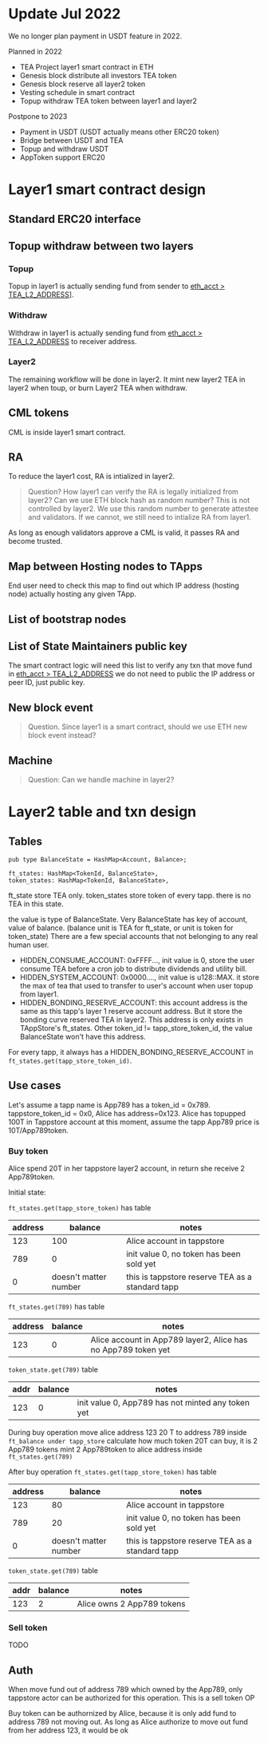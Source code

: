 # Update Jul 2022

We no longer plan payment in USDT feature in 2022.

Planned in 2022

* TEA Project layer1 smart contract in ETH
* Genesis block distribute all investors TEA token
* Genesis block reserve all layer2 token
* Vesting schedule in smart contract
* Topup withdraw TEA token between layer1 and layer2

Postpone to 2023

* Payment in  USDT (USDT actually means other ERC20 token)
* Bridge between USDT and TEA
* Topup and withdraw USDT
* AppToken support ERC20

# Layer1 smart contract design

## Standard ERC20 interface

## Topup withdraw between two layers

### Topup

Topup in layer1 is actually sending fund from sender to [eth_acct > TEA_L2_ADDRESS](eth_acct.md#tea-l2-address)\]. 

### Withdraw

Withdraw in layer1 is actually sending fund from [eth_acct > TEA_L2_ADDRESS](eth_acct.md#tea-l2-address) to receiver address.

### Layer2

The remaining workflow will be done in layer2. It mint new layer2 TEA in layer2 when toup, or burn Layer2 TEA when withdraw.

## CML tokens

CML is inside layer1 smart contract.

## RA

To reduce the layer1 cost, RA is intialized in layer2. 

 > 
 > Question? How layer1 can verify the RA is legally initialized from layer2? Can we use ETH block hash as random number? This is not controlled by layer2. We use this random number to generate attestee and validators.  If we cannot, we still need to intialize RA from layer1.

As long as enough validators approve a CML is valid, it passes RA and become trusted.

## Map between Hosting nodes to TApps

End user need to check this map to find out which IP address (hosting node) actually hosting any given TApp.

## List of bootstrap nodes

## List of State Maintainers public key

The smart contract logic will need this list to verify any txn that move fund in [eth_acct > TEA_L2_ADDRESS](eth_acct.md#tea-l2-address)
we do not need to public the IP address or peer ID, just public key.

## New block event

 > 
 > Question. Since layer1 is a smart contract, should we use ETH new block event instead?

## Machine

 > 
 > Question: Can we handle machine in layer2?

# Layer2 table and txn design

## Tables

````
pub type BalanceState = HashMap<Account, Balance>;

ft_states: HashMap<TokenId, BalanceState>,
token_states: HashMap<TokenId, BalanceState>,
````

ft_state store TEA only. 
token_states store token of every tapp. there is no TEA in this state.

the value is type of BalanceState. Very BalanceState has key of account, value of balance. (balance unit is TEA for ft_state, or unit is token for token_state)
There are a few special accounts that not belonging to any real human user.

* HIDDEN_CONSUME_ACCOUNT: 0xFFFF..., init value is 0, store the user consume TEA before a cron job to distribute dividends and utility bill.
* HIDDEN_SYSTEM_ACCOUNT: 0x0000...., init value is u128::MAX. it store the max of tea that used to transfer to user's account when user topup from layer1.
* HIDDEN_BONDING_RESERVE_ACCOUNT: this account address is the same as this tapp's layer 1 reserve account address. But it store the bonding curve reserved TEA in layer2. This address is only exists in TAppStore's ft_states. Other token_id != tapp_store_token_id, the value BalanceState won't have this address. 

For every tapp, it always has a HIDDEN_BONDING_RESERVE_ACCOUNT in `ft_states.get(tapp_store_token_id)`.

## Use cases

Let's assume a tapp name is App789 has a token_id = 0x789.
tappstore_token_id = 0x0,
Alice has address=0x123.
Alice has topupped 100T in Tappstore account
at this moment, assume the tapp App789 price is 10T/App789token.

### Buy token

Alice spend 20T in her tappstore layer2 account, in return she receive 2 App789token. 

Initial state:

`ft_states.get(tapp_store_token)` has table

|address|balance|notes|
|-------|-------|-----|
|123|100|Alice account in tappstore|
|789|0|init value 0, no token has been sold yet|
|0|doesn't matter number|this is tappstore reserve TEA as a standard tapp|

`ft_states.get(789)` has table 

|address|balance|notes|
|-------|-------|-----|
|123|0|Alice account in App789 layer2, Alice has no App789 token yet|

`token_state.get(789)` table

|addr|balance|notes|
|----|-------|-----|
|123|0|init value 0, App789 has not minted any token yet|

During buy operation
move alice address 123 20 T to address 789 inside `ft_balance under tapp_store`
calculate how much token 20T can buy, it is 2 App789 tokens
mint 2 App789token to alice address inside `ft_states.get(789)`

After buy operation
`ft_states.get(tapp_store_token)` has table

|address|balance|notes|
|-------|-------|-----|
|123|80|Alice account in tappstore|
|789|20|init value 0, no token has been sold yet|
|0|doesn't matter number|this is tappstore reserve TEA as a standard tapp|

`token_state.get(789)` table

|addr|balance|notes|
|----|-------|-----|
|123|2|Alice owns 2 App789 tokens|

### Sell token

TODO

## Auth

When move fund out of address 789 which owned by the App789, only tappstore actor can be authorized for this operation. This is a sell token OP

Buy token can be authornized by Alice, because it is only add fund to address 789 not moving out. As long as Alice authorize to move out fund from her address 123, it would be ok
